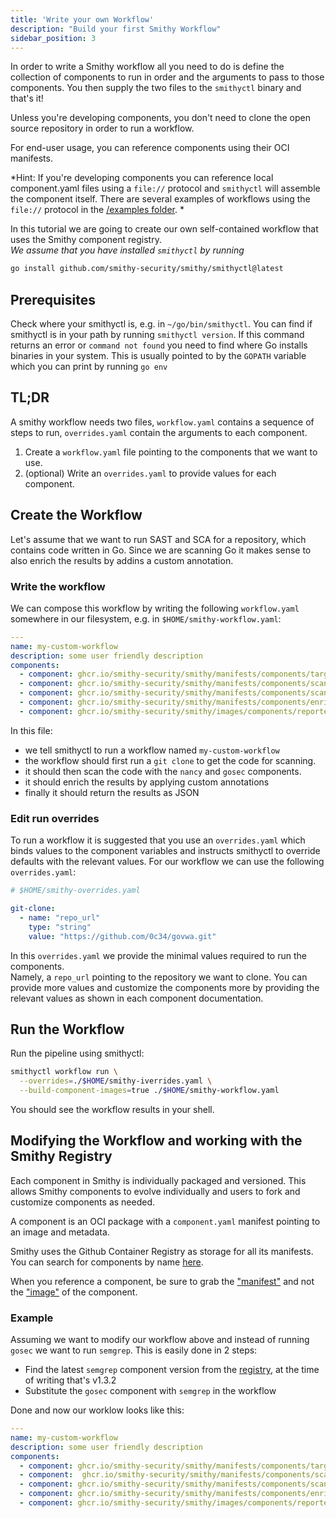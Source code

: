```yaml
---
title: 'Write your own Workflow'
description: "Build your first Smithy Workflow"
sidebar_position: 3
---
```


In order to write a Smithy workflow all you need to do is define the collection of components to run in order and the arguments to pass to those components.
You then supply the two files to the `smithyctl` binary and that's it!


Unless you're developing components, you don't need to clone the open source repository in order to run a workflow.

For end-user usage, you can reference components using their OCI manifests.

*Hint: If you're developing components you can reference local component.yaml files using a `file://` protocol and `smithyctl` will assemble the component itself. There are several examples of workflows using the `file://` protocol in
the [/examples folder](https://github.com/smithy-security/smithy/tree/main/examples/).
*

In this tutorial we are going to create our own self-contained workflow that uses the Smithy component registry.\
*We assume that you have installed `smithyctl` by running*

```bash
go install github.com/smithy-security/smithy/smithyctl@latest
```

## Prerequisites

Check where your smithyctl is, e.g. in `~/go/bin/smithyctl`.
You can find if smithyctl is in your path by running `smithyctl version`. If this command returns an error or `command not found` you need to find where Go installs binaries in your system. This is usually pointed to by the `GOPATH` variable which you can print by running `go env`

## TL;DR

A smithy workflow needs two files, `workflow.yaml` contains a sequence of steps
to run, `overrides.yaml` contain the arguments to each component.

1. Create a `workflow.yaml` file pointing to the components that we want to use.
2. (optional) Write an `overrides.yaml` to provide values for each component.

## Create the Workflow

Let's assume that we want to run SAST and SCA for a repository, which contains code written in Go.
Since we are scanning Go it makes sense to also enrich the results by addins a custom annotation.

### Write the workflow

We can compose this workflow by writing the following `workflow.yaml` somewhere
in our filesystem, e.g. in `$HOME/smithy-workflow.yaml`:

```yaml
---
name: my-custom-workflow
description: some user friendly description
components:
  - component: ghcr.io/smithy-security/smithy/manifests/components/targets/git-clone:v1.5.1
  - component: ghcr.io/smithy-security/smithy/manifests/components/scanners/gosec:v1.4.1
  - component: ghcr.io/smithy-security/smithy/manifests/components/scanners/nancy:v1.3.2
  - component: ghcr.io/smithy-security/smithy/manifests/components/enrichers/custom-annotation:v0.2.1
  - component: ghcr.io/smithy-security/smithy/images/components/reporters/vulnerability-logger:v0.0.1
```

In this file:

* we tell smithyctl to run a workflow named `my-custom-workflow`
* the workflow should first run a `git clone` to get the code for scanning.
* it should then scan the code with the `nancy` and `gosec` components.
* it should enrich the results by applying custom annotations
* finally it should return the results as JSON

### Edit run overrides

To run a workflow it is suggested that you use an `overrides.yaml` which binds
values to the
component variables and instructs smithyctl to override defaults with the
relevant values.
For our workflow we can use the following `overrides.yaml`:

```yaml
# $HOME/smithy-overrides.yaml

git-clone:
  - name: "repo_url"
    type: "string"
    value: "https://github.com/0c34/govwa.git"
```

In this `overrides.yaml` we provide the minimal values required to run the
components.\
Namely, a `repo_url` pointing to the repository we want to clone.
You can provide more values and customize the components more by providing the
relevant values as shown in each component documentation.

## Run the Workflow

Run the pipeline using smithyctl:

```bash
smithyctl workflow run \
  --overrides=./$HOME/smithy-iverrides.yaml \
  --build-component-images=true ./$HOME/smithy-workflow.yaml
```

You should see the workflow results in your shell.


## Modifying the Workflow and working with the Smithy Registry

Each component in Smithy is individually packaged and versioned.
This allows Smithy components to evolve individually and users to fork and customize components as needed.

A component is an OCI package with a `component.yaml` manifest pointing to an image and metadata.

Smithy uses the Github Container Registry as storage for all its manifests. You can search for components by name [here](https://github.com/orgs/smithy-security/packages?q=vuln&tab=packages&q=).

When you reference a component, be sure to grab the ["manifest"](https://github.com/smithy-security/smithy/pkgs/container/smithy%2Fmanifests%2Fcomponents%2Ftargets%2Fgit-clone) and not the ["image"](https://github.com/smithy-security/smithy/pkgs/container/smithy%2Fimages%2Fcomponents%2Ftargets%2Fgit-clone) of the component.

### Example

Assuming we want to modify our workflow above and instead of running `gosec` we want to run `semgrep`. This is easily done in 2 steps:

* Find the latest `semgrep` component version from the [registry](https://github.com/orgs/smithy-security/packages?q=git-clone&tab=packages&q=semgrep), at the time of writing that's v1.3.2
* Substitute the `gosec` component with `semgrep` in the workflow

Done and now our worklow looks like this:

```yaml
---
name: my-custom-workflow
description: some user friendly description
components:
  - component: ghcr.io/smithy-security/smithy/manifests/components/targets/git-clone:v1.5.1
  - component:  ghcr.io/smithy-security/smithy/manifests/components/scanners/semgrep:v1.3.2
  - component: ghcr.io/smithy-security/smithy/manifests/components/scanners/nancy:v1.3.2
  - component: ghcr.io/smithy-security/smithy/manifests/components/enrichers/custom-annotation:v0.2.1
  - component: ghcr.io/smithy-security/smithy/images/components/reporters/vulnerability-logger:v0.0.1
```
